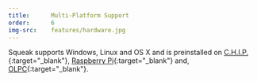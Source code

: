 ```yaml
---
title:      Multi-Platform Support
order:      6
img-src:    features/hardware.jpg
---
```

Squeak supports Windows, Linux and OS X and is preinstalled on
[C.H.I.P.](https://www.kickstarter.com/projects/1598272670/chip-the-worlds-first-9-computer){:target="_blank"},
[Raspberry Pi](https://www.raspberrypi.org/){:target="_blank"} and,
[OLPC](http://one.laptop.org/){:target="_blank"}.

